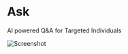 # Ask
AI powered Q&A for Targeted Individuals

![Screenshot](https://raw.githubusercontent.com/subliminalindustries/ask/main/screenshot.png)